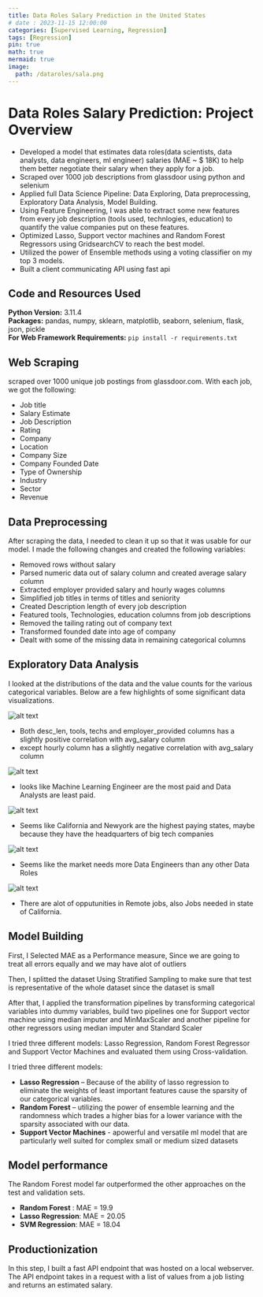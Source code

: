 ```yaml
---
title: Data Roles Salary Prediction in the United States
# date : 2023-11-15 12:00:00 
categories: [Supervised Learning, Regression]
tags: [Regression]
pin: true
math: true
mermaid: true
image:
  path: /dataroles/sala.png
---
```


# Data Roles Salary Prediction: Project Overview

* Developed a model that estimates data roles(data scientists, data analysts, data engineers, ml engineer) salaries (MAE ~ $ 18K) to help them better negotiate their salary when they apply for a job.
* Scraped over 1000 job descriptions from glassdoor using python and selenium
* Applied full Data Science Pipeline: Data Exploring, Data preprocessing, Exploratory Data Analysis, Model Building.
* Using Feature Engineering, I was able to extract some new features from every job description (tools used, technlogies, education) to quantify the value companies put on these features.
* Optimized Lasso, Support vector machines and Random Forest Regressors using GridsearchCV to reach the best model. 
* Utilized the power of Ensemble methods using a voting classifier on my top 3 models.
* Built a client communicating API using fast api

## Code and Resources Used 
**Python Version:** 3.11.4  
**Packages:** pandas, numpy, sklearn, matplotlib, seaborn, selenium, flask, json, pickle  
**For Web Framework Requirements:**  ```pip install -r requirements.txt```  

## Web Scraping
scraped over 1000 unique job postings from glassdoor.com. With each job, we got the following:
*	Job title
*	Salary Estimate
*	Job Description
*	Rating
*	Company 
*	Location 
*	Company Size
*	Company Founded Date
*	Type of Ownership 
*	Industry
*	Sector
*	Revenue

## Data Preprocessing
After scraping the data, I needed to clean it up so that it was usable for our model. I made the following changes and created the following variables:

*	Removed rows without salary 
*	Parsed numeric data out of salary column and created average salary column
*	Extracted employer provided salary and hourly wages columns
*   Simplified job titles in terms of titles and seniority
*   Created Description length of every job description
*   Featured tools, Technologies, education columns from job descriptions
*	Removed the tailing rating out of company text  
*	Transformed founded date into age of company 
*   Dealt with some of the missing data in remaining categorical columns

## Exploratory Data Analysis
I looked at the distributions of the data and the value counts for the various categorical variables. Below are a few highlights of some significant data visualizations. 

![alt text](/dataroles/corr_matrix.png "Numerical attributes correlation")
* Both desc_len, tools, techs and employer_provided columns has a slightly positive correlation with avg_salary column
* except hourly column has a slightly negative correlation with avg_salary column

![alt text](/dataroles/roles_avg_salary.png "Data Roles with their avg_salary")
* looks like Machine Learning Engineer are the most paid and Data Analysts are least paid.

![alt text](/dataroles/state_avg_salary.png "States with avg_salary")
* Seems like California and Newyork are the highest paying states, maybe because they have the headquarters of big tech companies

![alt text](/dataroles/job_title%20histogram_plot.png "Job titles histogram")
* Seems like the market needs more Data Engineers than any other Data Roles

![alt text](/dataroles/job_state%20histogram_plot.png "Job state histogram")
* There are alot of opputunities in Remote jobs, also Jobs needed in state of California.

## Model Building 

First, I Selected MAE as a Performance measure, Since we are going to treat all errors equally and we may have alot of outliers

Then, I splitted the dataset Using Stratified Sampling to make sure that test is representative of the whole dataset since the dataset is small

After that, I applied the transformation pipelines by transforming categorical variables into dummy variables, build two pipelines one for Support vector machine using median imputer and MinMaxScaler and another pipeline for other regressors using median imputer and Standard Scaler


I tried three different models: Lasso Regression, Random Forest Regressor and Support Vector Machines and evaluated them using Cross-validation.  

I tried three different models:
*	**Lasso Regression** – Because of the ability of lasso regression to eliminate the weights of least important features cause the sparsity of our categorical variables.
*	**Random Forest** – utilizing the power of ensemble learning and the randomness which trades a higher bias for a lower variance with the sparsity associated with our data.
*   **Support Vector Machines** - apowerful and versatile ml model that are particularly well suited for complex small or medium sized datasets

## Model performance
The Random Forest model far outperformed the other approaches on the test and validation sets. 
*	**Random Forest** : MAE = 19.9
*	**Lasso Regression**: MAE = 20.05
*	**SVM Regression**: MAE = 18.04

## Productionization 
In this step, I built a fast API endpoint that was hosted on a local webserver. The API endpoint takes in a request with a list of values from a job listing and returns an estimated salary. 
